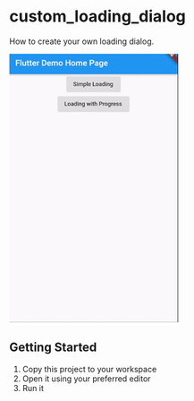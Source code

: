 # custom_loading_dialog

How to create your own loading dialog.

![LoadingDialog](./img/LoadingDialog.gif)

## Getting Started

1. Copy this project to your workspace
2. Open it using your preferred editor
3. Run it
